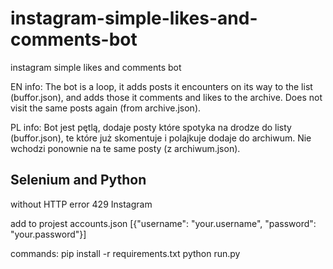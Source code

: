 # instagram-simple-likes-and-comments-bot
instagram simple likes and comments bot  

EN info: The bot is a loop, it adds posts it encounters on its way to the list (buffor.json), and adds those it comments and likes to the archive.
Does not visit the same posts again (from archive.json).

PL info: Bot jest pętlą, dodaje posty które spotyka na drodze do listy (buffor.json), te które już skomentuje i polajkuje dodaje do archiwum.
Nie wchodzi ponownie na te same posty (z archiwum.json).

## Selenium and Python  

without HTTP error 429 Instagram

add to projest accounts.json
[{"username": "your.username", "password": "your.password"}]

commands:
pip install -r requirements.txt
python run.py